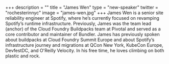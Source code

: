 +++
description = ""
title = "James Wen"
type = "new-speaker"
twitter = "rochesterinnyc"
image = "james-wen.jpg"
+++
James Wen is a senior site reliability engineer at Spotify, where he’s currently focused on revamping Spotify’s runtime infrastructure. Previously, James was the team lead (anchor) of the Cloud Foundry Buildpacks team at Pivotal and served as a core contributor and maintainer of Bundler. James has previously spoken about buildpacks at Cloud Foundry Summit Europe and about Spotify’s infrastructure journey and migrations at QCon New York, KubeCon Europe, DevfestDC, and O'Reilly Velocity. In his free time, he loves climbing on both plastic and rock.